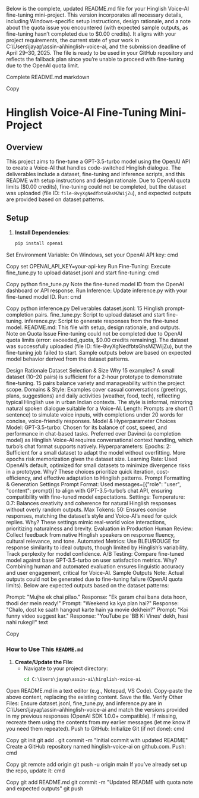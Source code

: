 Below is the complete, updated README.md file for your Hinglish Voice-AI fine-tuning mini-project. This version incorporates all necessary details, including Windows-specific setup instructions, design rationale, and a note about the quota issue you encountered (with expected sample outputs, as fine-tuning hasn’t completed due to $0.00 credits). It aligns with your project requirements, the current state of your work in C:\Users\jayap\assin-ai\hinglish-voice-ai, and the submission deadline of April 29–30, 2025. The file is ready to be used in your GitHub repository and reflects the fallback plan since you’re unable to proceed with fine-tuning due to the OpenAI quota limit.

Complete README.md
markdown

Copy
# Hinglish Voice-AI Fine-Tuning Mini-Project

## Overview
This project aims to fine-tune a GPT-3.5-turbo model using the OpenAI API to create a Voice-AI that handles code-switched Hinglish dialogue. The deliverables include a dataset, fine-tuning and inference scripts, and this README with setup instructions and design rationale. Due to OpenAI quota limits ($0.00 credits), fine-tuning could not be completed, but the dataset was uploaded (file ID: `file-8vyXgNedfbtsGhsMZWijZu`), and expected outputs are provided based on dataset patterns.

## Setup
1. **Install Dependencies**:
   ```cmd
   pip install openai
Set Environment Variable:
On Windows, set your OpenAI API key:
cmd

Copy
set OPENAI_API_KEY=your-api-key
Run Fine-Tuning:
Execute fine_tune.py to upload dataset.jsonl and start fine-tuning:
cmd

Copy
python fine_tune.py
Note the fine-tuned model ID from the OpenAI dashboard or API response.
Run Inference:
Update inference.py with your fine-tuned model ID.
Run:
cmd

Copy
python inference.py
Deliverables
dataset.jsonl: 15 Hinglish prompt-completion pairs.
fine_tune.py: Script to upload dataset and start fine-tuning.
inference.py: Script to generate responses from the fine-tuned model.
README.md: This file with setup, design rationale, and outputs.
Note on Quota Issue
Fine-tuning could not be completed due to OpenAI quota limits (error: exceeded_quota, $0.00 credits remaining). The dataset was successfully uploaded (file ID: file-8vyXgNedfbtsGhsMZWijZu), but the fine-tuning job failed to start. Sample outputs below are based on expected model behavior derived from the dataset patterns.

Design Rationale
Dataset Selection & Size
Why 15 examples? A small dataset (10–20 pairs) is sufficient for a 2-hour prototype to demonstrate fine-tuning. 15 pairs balance variety and manageability within the project scope.
Domains & Style: Examples cover casual conversations (greetings, plans, suggestions) and daily activities (weather, food, tech), reflecting typical Hinglish use in urban Indian contexts. The style is informal, mirroring natural spoken dialogue suitable for a Voice-AI.
Length: Prompts are short (1 sentence) to simulate voice inputs, with completions under 20 words for concise, voice-friendly responses.
Model & Hyperparameter Choices
Model: GPT-3.5-turbo:
Chosen for its balance of cost, speed, and performance in chat-based tasks.
Preferred over Davinci (a completion model) as Hinglish Voice-AI requires conversational context handling, which turbo’s chat format supports natively.
Hyperparameters:
Epochs: 2: Sufficient for a small dataset to adapt the model without overfitting. More epochs risk memorization given the dataset size.
Learning Rate: Used OpenAI’s default, optimized for small datasets to minimize divergence risks in a prototype.
Why? These choices prioritize quick iteration, cost-efficiency, and effective adaptation to Hinglish patterns.
Prompt Formatting & Generation Settings
Prompt Format: Used messages=[{"role": "user", "content": prompt}] to align with GPT-3.5-turbo’s chat API, ensuring compatibility with fine-tuned model expectations.
Settings:
Temperature: 0.7: Balances creativity and coherence for natural Hinglish responses without overly random outputs.
Max Tokens: 50: Ensures concise responses, matching the dataset’s style and Voice-AI’s need for quick replies.
Why? These settings mimic real-world voice interactions, prioritizing naturalness and brevity.
Evaluation in Production
Human Review: Collect feedback from native Hinglish speakers on response fluency, cultural relevance, and tone.
Automated Metrics: Use BLEU/ROUGE for response similarity to ideal outputs, though limited by Hinglish’s variability. Track perplexity for model confidence.
A/B Testing: Compare fine-tuned model against base GPT-3.5-turbo on user satisfaction metrics.
Why? Combining human and automated evaluation ensures linguistic accuracy and user engagement, critical for Voice-AI.
Sample Outputs
Note: Actual outputs could not be generated due to fine-tuning failure (OpenAI quota limits). Below are expected outputs based on the dataset patterns:

Prompt: "Mujhe ek chai pilao."
Response: "Ek garam chai bana deta hoon, thodi der mein ready!"
Prompt: "Weekend ka kya plan hai?"
Response: "Chalo, dost ke saath hangout karte hain ya movie dekhein?"
Prompt: "Koi funny video suggest kar."
Response: "YouTube pe 'BB Ki Vines' dekh, hasi nahi rukegi!"
text

Copy

### How to Use This `README.md`
1. **Create/Update the File**:
   - Navigate to your project directory:
     ```cmd
     cd C:\Users\jayap\assin-ai\hinglish-voice-ai
Open README.md in a text editor (e.g., Notepad, VS Code).
Copy-paste the above content, replacing the existing content.
Save the file.
Verify Other Files:
Ensure dataset.jsonl, fine_tune.py, and inference.py are in C:\Users\jayap\assin-ai\hinglish-voice-ai and match the versions provided in my previous responses (OpenAI SDK 1.0.0+ compatible).
If missing, recreate them using the contents from my earlier messages (let me know if you need them repeated).
Push to GitHub:
Initialize Git (if not done):
cmd

Copy
git init
git add .
git commit -m "Initial commit with updated README"
Create a GitHub repository named hinglish-voice-ai on github.com.
Push:
cmd

Copy
git remote add origin <your-repo-url>
git push -u origin main
If you’ve already set up the repo, update it:
cmd

Copy
git add README.md
git commit -m "Updated README with quota note and expected outputs"
git push